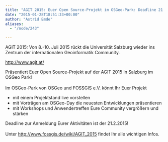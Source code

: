 ```yaml
---
title: "AGIT 2015: Euer Open Source-Projekt im OSGeo-Park: Deadline 21.2.2015"
date: "2015-01-28T18:51:33+00:00"
author: "Astrid Emde"
aliases:
  - "/node/243"

---
```


<p>AGIT 2015: Von 8.-10. Juli 2015 rückt die Universität Salzburg wieder ins Zentrum der internationalen Geoinformatik Community.</p>
<p><a href="http://www.agit.at/">http://www.agit.at/</a></p>
<p>Präsentiert Euer Open Source-Projekt auf der AGIT 2015 in Salzburg im OSGeo Park!<br />
	<br />
	Im OSGeo-Park von OSGeo und FOSSGIS e.V. könnt Ihr Euer Projekt</p>
<ul>
	<li>
		mit einem Projektstand live vorstellen</li>
	<li>
		mit Vorträgen am OSGeo-Day die neuesten Entwicklungen präsentieren</li>
	<li>
		mit Workshops und Anwendertreffen Eure Community vergrößern und stärken</li>
</ul>
<p>Deadline zur Anmeldung Eurer Aktivitäten ist der 21.2.2015!<br />
	<br />
	Unter <a href="http://www.fossgis.de/wiki/AGIT_2015">http://www.fossgis.de/wiki/AGIT_2015</a> findet Ihr alle wichtigen Infos.<br />
	&nbsp;</p>
